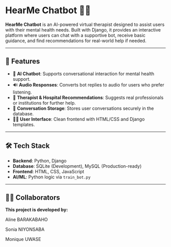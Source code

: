 # HearMe Chatbot 🤖🧠

**HearMe Chatbot** is an AI-powered virtual therapist designed to assist users with their mental health needs. Built with Django, it provides an interactive platform where users can chat with a supportive bot, receive basic guidance, and find recommendations for real-world help if needed.

---

## 🌟 Features

- 💬 **AI Chatbot**: Supports conversational interaction for mental health support.
- 🔊 **Audio Responses**: Converts bot replies to audio for users who prefer listening.
- 🏥 **Therapist & Hospital Recommendations**: Suggests real professionals or institutions for further help.
- 💾 **Conversation Storage**: Stores user conversations securely in the database.
- 👩‍💻 **User Interface**: Clean frontend with HTML/CSS and Django templates.

---

## 🛠 Tech Stack

- **Backend**: Python, Django
- **Database**: SQLite (Development), MySQL (Production-ready)
- **Frontend**: HTML, CSS, JavaScript
- **AI/ML**: Python logic via `train_bot.py`

---

## 👩‍💻 Collaborators
**This project is developed by:**

Aline BARAKABAHO

Sonia NIYONSABA

Monique UWASE

